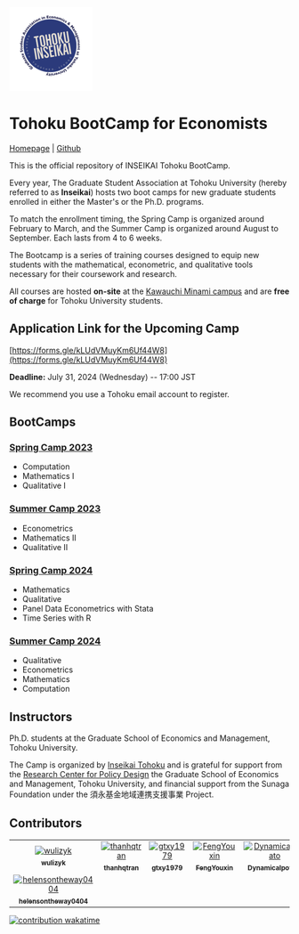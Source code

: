 ![](logo.png)

# Tohoku BootCamp for Economists 

[Homepage](https://thanhqtran.github.io/tohoku_bootcamp/) | [Github](https://github.com/thanhqtran/tohoku_bootcamp)

This is the official repository of INSEIKAI Tohoku BootCamp. 

Every year, The Graduate Student Association at Tohoku University (hereby referred to as **Inseikai**) hosts two boot camps for new graduate students enrolled in either the Master's or the Ph.D. programs. 

To match the enrollment timing, the Spring Camp is organized around February to March, and the Summer Camp is organized around August to September. Each lasts from 4 to 6 weeks. 

The Bootcamp is a series of training courses designed to equip new students with the mathematical, econometric, and qualitative tools necessary for their coursework and research. 

All courses are hosted **on-site** at the [Kawauchi Minami campus](https://goo.gl/maps/CBEscMB3hzLt4Byo7) and are **free of charge** for Tohoku University students.

## Application Link for the Upcoming Camp

[https://forms.gle/kLUdVMuyKm6Uf44W8](https://forms.gle/kLUdVMuyKm6Uf44W8)

**Deadline:** July 31, 2024 (Wednesday) -- 17:00 JST

We recommend you use a Tohoku email account to register.

## BootCamps

### [Spring Camp 2023](https://github.com/thanhqtran/tohoku_bootcamp/tree/main/2023_spring)

- Computation
- Mathematics I
- Qualitative I

### [Summer Camp 2023](https://github.com/thanhqtran/tohoku_bootcamp/tree/main/2023_summer)

- Econometrics
- Mathematics II
- Qualitative II

### [Spring Camp 2024](https://github.com/thanhqtran/tohoku_bootcamp/tree/main/2024_spring)

- Mathematics
- Qualitative
- Panel Data Econometrics with Stata
- Time Series with R

### [Summer Camp 2024](https://github.com/thanhqtran/tohoku_bootcamp/tree/main/2024_summer)
- Qualitative
- Econometrics
- Mathematics
- Computation

## Instructors

Ph.D. students at the Graduate School of Economics and Management, Tohoku University.

The Camp is organized by [Inseikai Tohoku](inseikaitohoku.org) and is grateful for support from the [Research Center for Policy Design](https://www2.econ.tohoku.ac.jp/~PDesign/en.html) the Graduate School of Economics and Management, Tohoku University, and financial support from the Sunaga Foundation under the 須永基金地域連携支援事業 Project.


## Contributors

<!-- readme: collaborators, contributors -start -->
<table>
<tr>
    <td align="center">
        <a href="https://github.com/wulizyk">
            <img src="https://avatars.githubusercontent.com/u/65752272?v=4" width="100;" alt="wulizyk"/>
            <br />
            <sub><b>wulizyk</b></sub>
        </a>
    </td>
    <td align="center">
        <a href="https://github.com/thanhqtran">
            <img src="https://avatars.githubusercontent.com/u/66583019?v=4" width="100;" alt="thanhqtran"/>
            <br />
            <sub><b>thanhqtran</b></sub>
        </a>
    </td>
    <td align="center">
        <a href="https://github.com/gtxy1979">
            <img src="https://avatars.githubusercontent.com/u/128568543?v=4" width="100;" alt="gtxy1979"/>
            <br />
            <sub><b>gtxy1979</b></sub>
        </a>
    </td>
    <td align="center">
        <a href="https://github.com/FengYouxin">
            <img src="https://avatars.githubusercontent.com/u/130349225?v=4" width="100;" alt="FengYouxin"/>
            <br />
            <sub><b>FengYouxin</b></sub>
        </a>
    </td>
    <td align="center">
        <a href="https://github.com/Dynamicalpotato">
            <img src="https://avatars.githubusercontent.com/u/130369924?v=4" width="100;" alt="Dynamicalpotato"/>
            <br />
            <sub><b>Dynamicalpotato</b></sub>
        </a>
    </td>
    <td align="center">
        <a href="https://github.com/TristaTIAN1120">
            <img src="https://avatars.githubusercontent.com/u/140711154?v=4" width="100;" alt="TristaTIAN1120"/>
            <br />
            <sub><b>TristaTIAN1120</b></sub>
        </a>
    </td></tr>
<tr>
    <td align="center">
        <a href="https://github.com/helensontheway0404">
            <img src="https://avatars.githubusercontent.com/u/141707243?v=4" width="100;" alt="helensontheway0404"/>
            <br />
            <sub><b>helensontheway0404</b></sub>
        </a>
    </td></tr>
</table>
<!-- readme: collaborators,contributors -end -->

[![contribution wakatime](https://wakatime.com/badge/user/cc163315-2340-4910-bf0e-56d030d0986e/project/5152c272-a4c9-4081-98ae-d99c715ecb9a.svg)](https://wakatime.com/badge/user/cc163315-2340-4910-bf0e-56d030d0986e/project/5152c272-a4c9-4081-98ae-d99c715ecb9a)
